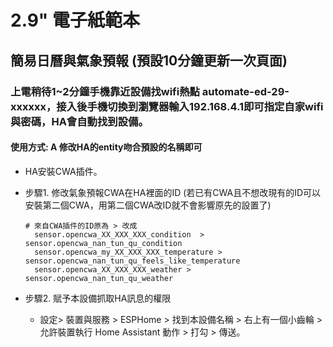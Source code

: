 # 2.9" 電子紙範本
## 簡易日曆與氣象預報 (預設10分鐘更新一次頁面)
### 上電稍待1~2分鐘手機靠近設備找wifi熱點 automate-ed-29-xxxxxx，接入後手機切換到瀏覽器輸入192.168.4.1即可指定自家wifi與密碼，HA會自動找到設備。
#### 使用方式: A 修改HA的entity吻合預設的名稱即可 

- HA安裝CWA插件。
- 步驟1. 修改氣象預報CWA在HA裡面的ID (若已有CWA且不想改現有的ID可以安裝第二個CWA，用第二個CWA改ID就不會影響原先的設置了)

      # 來自CWA插件的ID原為 > 改成
        sensor.opencwa_XX_XXX_XXX_condition  >   sensor.opencwa_nan_tun_qu_condition
        sensor.opencwa_my_XX_XXX_XXX_temperature > sensor.opencwa_nan_tun_qu_feels_like_temperature
        sensor.opencwa_XX_XXX_XXX_weather > sensor.opencwa_nan_tun_qu_weather
  
- 步驟2. 賦予本設備抓取HA訊息的權限
  * 設定> 裝置與服務 > ESPHome > 找到本設備名稱 > 右上有一個小齒輪 >  允許裝置執行 Home Assistant 動作 > 打勾  > 傳送。


